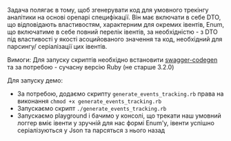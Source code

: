 Задача полягає в тому, щоб згенерувати код для умовного трекінгу аналітики на основі openapi специфікації. Він має включати в себе DTO, що відповідають властивостям, характерним для окремих івентів, Enum, що включатиме в себе повний перелік івентів, за необхідністю - з DTO під властивості у якості асоцийованого значення та код, необхідний для парсингу/ серіалізації цих івентів.

Вимоги: 
Для запуску скриптів необхідно встановити [swagger-codegen](https://github.com/swagger-api/swagger-codegen#os-x-users) та за потребою - сучасну версію Ruby (не старше 3.2.0)

Для запуску демо:
- За потребою, додаємо скрипту `generate_events_tracking.rb` права на виконання `chmod +x generate_events_tracking.rb`
- Запускаємо скрипт `./generate_events_tracking.rb`
- Запускаємо playground і бачимо у консолі, що трекати наш умовний логгер вміє івенти у зручній для нас формі Enum'у, івенти успішно серіалізуються у Json та парсяться з нього назад
